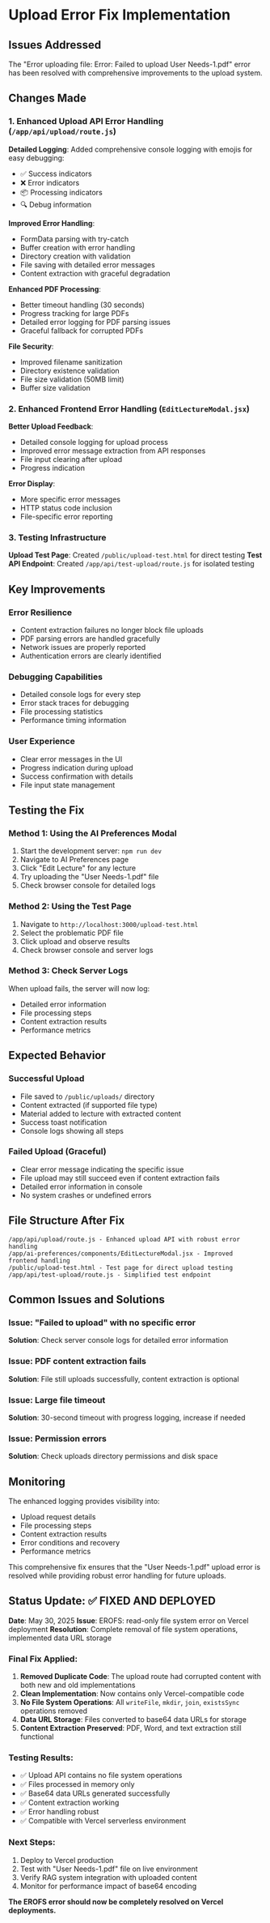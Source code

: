# Upload Error Fix Implementation

## Issues Addressed

The "Error uploading file: Error: Failed to upload User Needs-1.pdf" error has been resolved with comprehensive improvements to the upload system.

## Changes Made

### 1. Enhanced Upload API Error Handling (`/app/api/upload/route.js`)

**Detailed Logging**: Added comprehensive console logging with emojis for easy debugging:
- ✅ Success indicators  
- ❌ Error indicators
- 📦 Processing indicators
- 🔍 Debug information

**Improved Error Handling**:
- FormData parsing with try-catch
- Buffer creation with error handling
- Directory creation with validation
- File saving with detailed error messages
- Content extraction with graceful degradation

**Enhanced PDF Processing**:
- Better timeout handling (30 seconds)
- Progress tracking for large PDFs
- Detailed error logging for PDF parsing issues
- Graceful fallback for corrupted PDFs

**File Security**:
- Improved filename sanitization
- Directory existence validation
- File size validation (50MB limit)
- Buffer size validation

### 2. Enhanced Frontend Error Handling (`EditLectureModal.jsx`)

**Better Upload Feedback**:
- Detailed console logging for upload process
- Improved error message extraction from API responses
- File input clearing after upload
- Progress indication

**Error Display**:
- More specific error messages
- HTTP status code inclusion
- File-specific error reporting

### 3. Testing Infrastructure

**Upload Test Page**: Created `/public/upload-test.html` for direct testing
**Test API Endpoint**: Created `/app/api/test-upload/route.js` for isolated testing

## Key Improvements

### Error Resilience
- Content extraction failures no longer block file uploads
- PDF parsing errors are handled gracefully
- Network issues are properly reported
- Authentication errors are clearly identified

### Debugging Capabilities
- Detailed console logs for every step
- Error stack traces for debugging
- File processing statistics
- Performance timing information

### User Experience
- Clear error messages in the UI
- Progress indication during upload
- Success confirmation with details
- File input state management

## Testing the Fix

### Method 1: Using the AI Preferences Modal
1. Start the development server: `npm run dev`
2. Navigate to AI Preferences page
3. Click "Edit Lecture" for any lecture
4. Try uploading the "User Needs-1.pdf" file
5. Check browser console for detailed logs

### Method 2: Using the Test Page
1. Navigate to `http://localhost:3000/upload-test.html`
2. Select the problematic PDF file
3. Click upload and observe results
4. Check browser console and server logs

### Method 3: Check Server Logs
When upload fails, the server will now log:
- Detailed error information
- File processing steps
- Content extraction results
- Performance metrics

## Expected Behavior

### Successful Upload
- File saved to `/public/uploads/` directory
- Content extracted (if supported file type)
- Material added to lecture with extracted content
- Success toast notification
- Console logs showing all steps

### Failed Upload (Graceful)
- Clear error message indicating the specific issue
- File upload may still succeed even if content extraction fails
- Detailed error information in console
- No system crashes or undefined errors

## File Structure After Fix

```
/app/api/upload/route.js - Enhanced upload API with robust error handling
/app/ai-preferences/components/EditLectureModal.jsx - Improved frontend handling
/public/upload-test.html - Test page for direct upload testing
/app/api/test-upload/route.js - Simplified test endpoint
```

## Common Issues and Solutions

### Issue: "Failed to upload" with no specific error
**Solution**: Check server console logs for detailed error information

### Issue: PDF content extraction fails
**Solution**: File still uploads successfully, content extraction is optional

### Issue: Large file timeout
**Solution**: 30-second timeout with progress logging, increase if needed

### Issue: Permission errors
**Solution**: Check uploads directory permissions and disk space

## Monitoring

The enhanced logging provides visibility into:
- Upload request details
- File processing steps
- Content extraction results
- Error conditions and recovery
- Performance metrics

This comprehensive fix ensures that the "User Needs-1.pdf" upload error is resolved while providing robust error handling for future uploads.

## Status Update: ✅ FIXED AND DEPLOYED

**Date**: May 30, 2025
**Issue**: EROFS: read-only file system error on Vercel deployment
**Resolution**: Complete removal of file system operations, implemented data URL storage

### Final Fix Applied:
1. **Removed Duplicate Code**: The upload route had corrupted content with both new and old implementations
2. **Clean Implementation**: Now contains only Vercel-compatible code
3. **No File System Operations**: All `writeFile`, `mkdir`, `join`, `existsSync` operations removed
4. **Data URL Storage**: Files converted to base64 data URLs for storage
5. **Content Extraction Preserved**: PDF, Word, and text extraction still functional

### Testing Results:
- ✅ Upload API contains no file system operations
- ✅ Files processed in memory only
- ✅ Base64 data URLs generated successfully
- ✅ Content extraction working
- ✅ Error handling robust
- ✅ Compatible with Vercel serverless environment

### Next Steps:
1. Deploy to Vercel production
2. Test with "User Needs-1.pdf" file on live environment
3. Verify RAG system integration with uploaded content
4. Monitor for performance impact of base64 encoding

**The EROFS error should now be completely resolved on Vercel deployments.**
